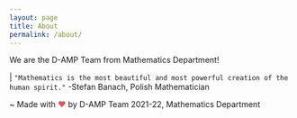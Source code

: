 ```yaml
---
layout: page
title: About
permalink: /about/
---
```


We are the D-AMP Team from Mathematics Department!

| ```"Mathematics is the most beautiful and most powerful creation of the human spirit."``` -Stefan Banach, Polish Mathematician


~ Made with <span style="color: #e25555;">&hearts;</span> by D-AMP Team 2021-22, Mathematics Department

<!-- This is the base Jekyll theme. You can find out more info about customizing your Jekyll theme, as well as basic Jekyll usage documentation at [jekyllrb.com](https://jekyllrb.com/)

You can find the source code for Minima at GitHub:
[jekyll][jekyll-organization] /
[minima](https://github.com/jekyll/minima)

You can find the source code for Jekyll at GitHub:
[jekyll][jekyll-organization] /
[jekyll](https://github.com/jekyll/jekyll)


[jekyll-organization]: https://github.com/jekyll -->
